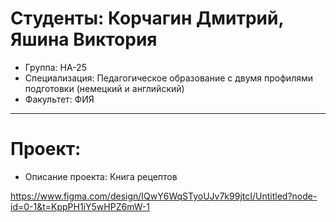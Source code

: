 ﻿# Студенты: Корчагин Дмитрий, Яшина Виктория
- Группа: НА-25
- Специализация: Педагогическое образование с двумя профилями подготовки (немецкий и английский)
- Факультет: ФИЯ
---
# Проект: 
- Описание проекта: Книга рецептов

https://www.figma.com/design/IQwY6WqSTyoUJv7k99jtcI/Untitled?node-id=0-1&t=KppPH1iY5wHPZ6mW-1
